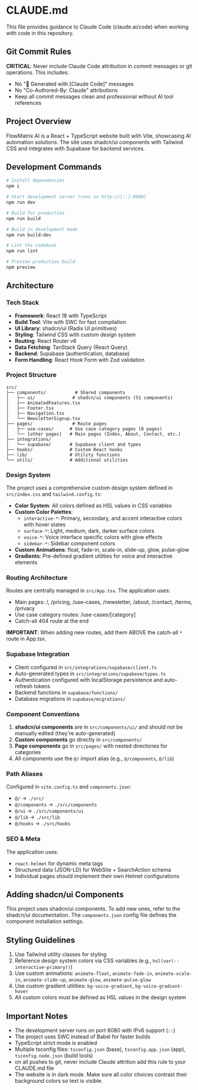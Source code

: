 # CLAUDE.md

This file provides guidance to Claude Code (claude.ai/code) when working with code in this repository.

## Git Commit Rules

**CRITICAL**: Never include Claude Code attribution in commit messages or git operations. This includes:
- No "🤖 Generated with [Claude Code]" messages
- No "Co-Authored-By: Claude" attributions
- Keep all commit messages clean and professional without AI tool references

## Project Overview

FlowMatrix AI is a React + TypeScript website built with Vite, showcasing AI automation solutions. The site uses shadcn/ui components with Tailwind CSS and integrates with Supabase for backend services.

## Development Commands

```bash
# Install dependencies
npm i

# Start development server (runs on http://[::]:8080)
npm run dev

# Build for production
npm run build

# Build in development mode
npm run build:dev

# Lint the codebase
npm run lint

# Preview production build
npm preview
```

## Architecture

### Tech Stack
- **Framework**: React 18 with TypeScript
- **Build Tool**: Vite with SWC for fast compilation
- **UI Library**: shadcn/ui (Radix UI primitives)
- **Styling**: Tailwind CSS with custom design system
- **Routing**: React Router v6
- **Data Fetching**: TanStack Query (React Query)
- **Backend**: Supabase (authentication, database)
- **Form Handling**: React Hook Form with Zod validation

### Project Structure

```
src/
├── components/           # Shared components
│   ├── ui/              # shadcn/ui components (51 components)
│   ├── AnimatedFeatures.tsx
│   ├── Footer.tsx
│   ├── Navigation.tsx
│   └── NewsletterSignup.tsx
├── pages/               # Route pages
│   ├── use-cases/      # Use case category pages (8 pages)
│   └── [other pages]   # Main pages (Index, About, Contact, etc.)
├── integrations/
│   └── supabase/       # Supabase client and types
├── hooks/              # Custom React hooks
├── lib/                # Utility functions
└── utils/              # Additional utilities
```

### Design System

The project uses a comprehensive custom design system defined in `src/index.css` and `tailwind.config.ts`:

- **Color System**: All colors defined as HSL values in CSS variables
- **Custom Color Palettes**:
  - `interactive-*`: Primary, secondary, and accent interactive colors with hover states
  - `surface-*`: Light, medium, dark, darker surface colors
  - `voice-*`: Voice interface specific colors with glow effects
  - `sidebar-*`: Sidebar component colors
- **Custom Animations**: float, fade-in, scale-in, slide-up, glow, pulse-glow
- **Gradients**: Pre-defined gradient utilities for voice and interactive elements

### Routing Architecture

Routes are centrally managed in `src/App.tsx`. The application uses:
- Main pages: /, /pricing, /use-cases, /newsletter, /about, /contact, /terms, /privacy
- Use case category routes: /use-cases/[category]
- Catch-all 404 route at the end

**IMPORTANT**: When adding new routes, add them ABOVE the catch-all `*` route in App.tsx.

### Supabase Integration

- Client configured in `src/integrations/supabase/client.ts`
- Auto-generated types in `src/integrations/supabase/types.ts`
- Authentication configured with localStorage persistence and auto-refresh tokens
- Backend functions in `supabase/functions/`
- Database migrations in `supabase/migrations/`

### Component Conventions

1. **shadcn/ui components** are in `src/components/ui/` and should not be manually edited (they're auto-generated)
2. **Custom components** go directly in `src/components/`
3. **Page components** go in `src/pages/` with nested directories for categories
4. All components use the `@/` import alias (e.g., `@/components`, `@/lib`)

### Path Aliases

Configured in `vite.config.ts` and `components.json`:
- `@/` → `./src/`
- `@/components` → `./src/components`
- `@/ui` → `./src/components/ui`
- `@/lib` → `./src/lib`
- `@/hooks` → `./src/hooks`

### SEO & Meta

The application uses:
- `react-helmet` for dynamic meta tags
- Structured data (JSON-LD) for WebSite + SearchAction schema
- Individual pages should implement their own Helmet configurations

## Adding shadcn/ui Components

This project uses shadcn/ui components. To add new ones, refer to the shadcn/ui documentation. The `components.json` config file defines the component installation settings.

## Styling Guidelines

1. Use Tailwind utility classes for styling
2. Reference design system colors via CSS variables (e.g., `hsl(var(--interactive-primary))`)
3. Use custom animations: `animate-float`, `animate-fade-in`, `animate-scale-in`, `animate-slide-up`, `animate-glow`, `animate-pulse-glow`
4. Use custom gradient utilities: `bg-voice-gradient`, `bg-voice-gradient-hover`
5. All custom colors must be defined as HSL values in the design system

## Important Notes

- The development server runs on port 8080 with IPv6 support (`::`)
- The project uses SWC instead of Babel for faster builds
- TypeScript strict mode is enabled
- Multiple tsconfig files: `tsconfig.json` (base), `tsconfig.app.json` (app), `tsconfig.node.json` (build tools)
- on all pushes to git, never include Claude attrition add this rule to your CLAUDE.md file
- The website is in dark mode. Make sure all color choices contrast their background colors so text is visible.